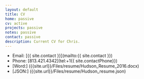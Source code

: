 ```yaml
---
layout: default
title: CV
home: passive
cv: active
projects: passive
notes: passive
contact: passive
description: Current CV for Chris.
---
```

- Email: [{{ site.contact }}](mailto:{{ site.contact }})
- Phone: [813.421.4342](tel:+1{{ site.contactPhone}})
- [Word:] ({{site.url}}/Files/resume/Hudson_Resume_2016.docx)
- [JSON:] ({{site.url}}/Files/resume/Hudson_resume.json)




		
				
